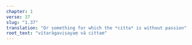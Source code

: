 ```yaml
---
chapter: 1
verse: 37
slug: "1.37"
translation: "Or something for which the *citta* is without passion"
root_text: "vītarāgaviṣayaṃ vā cittam"
---
```


